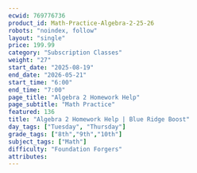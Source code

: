 ```yaml
---
ecwid: 769776736
product_id: Math-Practice-Algebra-2-25-26
robots: "noindex, follow"
layout: "single"
price: 199.99
category: "Subscription Classes"
weight: "27"
start_date: "2025-08-19"
end_date: "2026-05-21"
start_time: "6:00"
end_time: "7:00"
page_title: "Algebra 2 Homework Help"
page_subtitle: "Math Practice"
featured: 136
title: "Algebra 2 Homework Help | Blue Ridge Boost"
day_tags: ["Tuesday", "Thursday"]
grade_tags: ["8th","9th","10th"]
subject_tags: ["Math"]
difficulty: "Foundation Forgers"
attributes:
---
```

